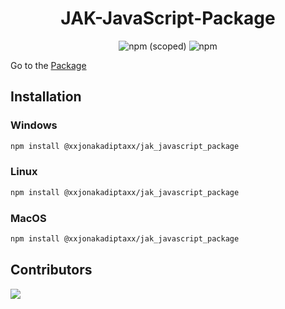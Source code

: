 <div align=center>

# JAK-JavaScript-Package
![npm (scoped)](https://img.shields.io/npm/v/@xxjonakadiptaxx/jak_javascript_package?style=for-the-badge)
![npm](https://img.shields.io/npm/dw/@xxjonakadiptaxx/jak_javascript_package?style=for-the-badge)

</div>

Go to the [Package](https://www.npmjs.com/package/@xxjonakadiptaxx/jak_javascript_package)

## Installation
### Windows
```bash
npm install @xxjonakadiptaxx/jak_javascript_package
```

### Linux
```bash
npm install @xxjonakadiptaxx/jak_javascript_package
```

### MacOS
```bash
npm install @xxjonakadiptaxx/jak_javascript_package
```

## Contributors
<a href = "https://github.com/Jonak-Adipta-Kalita/JAK-JavaScript-Package/graphs/contributors">
	<img src = "https://contrib.rocks/image?repo=Jonak-Adipta-Kalita/JAK-JavaScript-Package" />
</a>
